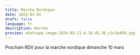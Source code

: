 ```yaml
---
title: Marche Nordique
date: 2023-01-01
draft: false
language: fr
description: Marche
preview: whatsapp-image-2024-02-11-à-18.45.36_c3c1e499.jpg
---
```

Prochain RDV pour la marche nordique dimanche 10 mars
